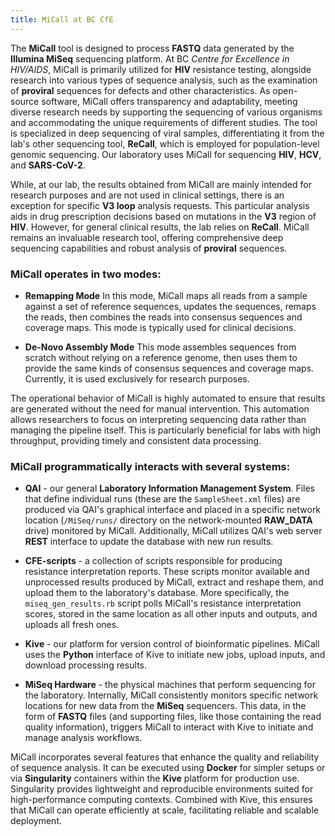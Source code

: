 ```yaml
---
title: MiCall at BC CfE
---
```


The **MiCall** tool is designed to process **FASTQ** data generated by
the **Illumina MiSeq** sequencing platform. At BC _Centre for Excellence in HIV/AIDS_, MiCall is primarily
utilized for **HIV** resistance testing, alongside research into
various types of sequence analysis, such as the examination of
**proviral** sequences for defects and other characteristics. As
open-source software, MiCall offers transparency and adaptability,
meeting diverse research needs by supporting the sequencing of various
organisms and accommodating the unique requirements of different
studies. The tool is specialized in deep sequencing of viral samples,
differentiating it from the lab's other sequencing tool, **ReCall**,
which is employed for population-level genomic sequencing. Our
laboratory uses MiCall for sequencing **HIV**, **HCV**, and
**SARS-CoV-2**.

While, at our lab, the results obtained from MiCall are mainly intended for
research purposes and are not used in clinical settings, there is an
exception for specific **V3 loop** analysis requests. This particular
analysis aids in drug prescription decisions based on mutations in the
**V3** region of **HIV**. However, for general clinical results, the
lab relies on **ReCall**. MiCall remains an invaluable research tool,
offering comprehensive deep sequencing capabilities and robust
analysis of **proviral** sequences.

### MiCall operates in two modes:

- **Remapping Mode**
  In this mode, MiCall maps all reads from a sample against a set of
  reference sequences, updates the sequences, remaps the reads, then
  combines the reads into consensus sequences and coverage maps. This
  mode is typically used for clinical decisions.

- **De-Novo Assembly Mode**
  This mode assembles sequences from scratch without relying on a
  reference genome, then uses them to provide the same kinds of
  consensus sequences and coverage maps. Currently, it is used
  exclusively for research purposes.

The operational behavior of MiCall is highly automated to ensure that
results are generated without the need for manual intervention. This
automation allows researchers to focus on interpreting sequencing data
rather than managing the pipeline itself. This is particularly
beneficial for labs with high throughput, providing timely and
consistent data processing.

### MiCall programmatically interacts with several systems:

- **QAI** - our general **Laboratory Information Management System**.
  Files that define individual runs (these are the `SampleSheet.xml`
  files) are produced via QAI's graphical interface and placed in a
  specific network location (`/MiSeq/runs/` directory on the
  network-mounted **RAW_DATA** drive) monitored by
  MiCall. Additionally, MiCall utilizes QAI's web server **REST**
  interface to update the database with new run results.

- **CFE-scripts** - a collection of scripts responsible for producing resistance interpretation reports.
  These scripts monitor available and unprocessed results produced by
  MiCall, extract and reshape them, and upload them to the
  laboratory's database. More specifically, the `miseq_gen_results.rb`
  script polls MiCall's resistance interpretation scores, stored in
  the same location as all other inputs and outputs, and uploads all
  fresh ones.

- **Kive** - our platform for version control of bioinformatic pipelines.
  MiCall uses the **Python** interface of Kive to initiate new jobs,
  upload inputs, and download processing results.

- **MiSeq Hardware** - the physical machines that perform sequencing for the laboratory.
  Internally, MiCall consistently monitors specific network locations
  for new data from the **MiSeq** sequencers. This data, in the form
  of **FASTQ** files (and supporting files, like those containing the
  read quality information), triggers MiCall to interact with Kive to
  initiate and manage analysis workflows.

MiCall incorporates several features that enhance the quality and
reliability of sequence analysis. It can be executed using **Docker**
for simpler setups or via **Singularity** containers within the
**Kive** platform for production use. Singularity provides lightweight
and reproducible environments suited for high-performance computing
contexts. Combined with Kive, this ensures that MiCall can operate
efficiently at scale, facilitating reliable and scalable deployment.
